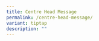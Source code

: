 ```yaml
---
title: Centre Head Message
permalink: /centre-head-message/
variant: tiptap
description: ""
---
```

